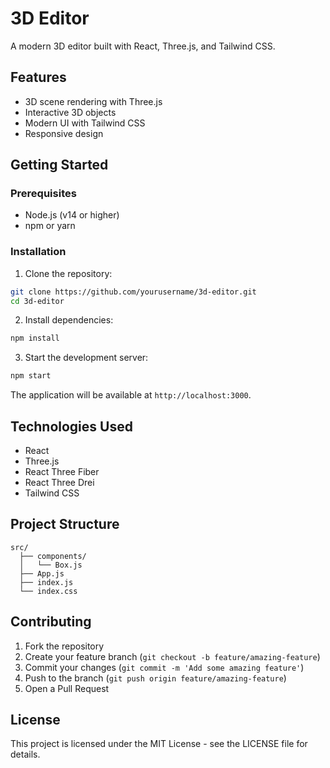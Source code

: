 # 3D Editor

A modern 3D editor built with React, Three.js, and Tailwind CSS.

## Features

- 3D scene rendering with Three.js
- Interactive 3D objects
- Modern UI with Tailwind CSS
- Responsive design

## Getting Started

### Prerequisites

- Node.js (v14 or higher)
- npm or yarn

### Installation

1. Clone the repository:
```bash
git clone https://github.com/yourusername/3d-editor.git
cd 3d-editor
```

2. Install dependencies:
```bash
npm install
```

3. Start the development server:
```bash
npm start
```

The application will be available at `http://localhost:3000`.

## Technologies Used

- React
- Three.js
- React Three Fiber
- React Three Drei
- Tailwind CSS

## Project Structure

```
src/
  ├── components/
  │   └── Box.js
  ├── App.js
  ├── index.js
  └── index.css
```

## Contributing

1. Fork the repository
2. Create your feature branch (`git checkout -b feature/amazing-feature`)
3. Commit your changes (`git commit -m 'Add some amazing feature'`)
4. Push to the branch (`git push origin feature/amazing-feature`)
5. Open a Pull Request

## License

This project is licensed under the MIT License - see the LICENSE file for details.
